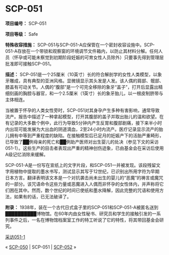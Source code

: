 # SCP-051
                        


**项目编号：** SCP-051

**项目等级：** Safe

**特殊收容措施：** SCP-051与SCP-051-A应保管在一个密封收容设施中。SCP-051-A存放在一个带锁和观察窗的环境调节文件箱内，以防止其材料分解。任何人员（怀孕或可能未察觉到初期阶段妊娠的可育女性人员除外）只要事先得到管理层批准即可接触SCP-051。

**描述：** SCP-051是一个25厘米（10英寸）长的符合解剖学的女性人类模型，以象牙雕成，具有典型的亚洲风格。显微镜显示其头发是人发。该人偶的肩部、髋部、膝盖有可动关节。人偶的“腹部”是一个可完全移除的象牙“盖子”，打开后显露出精细刻画的胸腔与器官，和一个2.5厘米（1英寸）长的象牙胎儿，以一根皮制脐带与主体相连。

当被置于怀孕的人类女性旁时，SCP-051对其身孕产生多种有害影响，通常导致流产。报告中描述了一种拿起模型，打开其腹部的盖子并取出胎儿的温和欲望。在有记录的大多数个例中，此行为导致5分钟内产生反胃和腹部剧痛，接下来半小时内出现可能发展为大出血的阴道滴血，2至24小时内流产。医疗记录显示流产的胎儿拥有中等到严重程度的缺陷。在接触模型后已足月的妊娠产下的活胎严重畸形，已导致了██例母亲的死亡和██例助产医师对出生婴儿的处决（参见下文的采访051-1）。这些生产的目击者表现出严重的精神创伤迹象，已由基金会在采访后使用A级记忆消除来缓解。

SCP-051-A是一份写在宣纸上的文字片段，和SCP-051一并被发现。该段残留文字用植物中提取的墨水书写，测试显示其写于12世纪，已识别出所用字符为早期日本方言。翻译表明该文本是一个对抗袭击尚未出生的婴儿的“恶魔”的祷言或魔咒的一部分。该咒语命令这些力量或恶魔进入人偶而非怀孕的女性体内，并声称将它们困在其中。然而，数个世纪的时间已使纸和墨水降解，因此完整的咒语和使用方法，如果有的话，已无法破译了。

**附录：** 1938年，装在一个古代日式盒子里的SCP-051和SCP-051-A被匿名送到██████████博物馆。在60年内由女性秘书、研究员和学生的接触引发的一系列事件之后，一名在博物馆档案室工作的特工听说了它的特性，将其带回基金会研究。

[采访051-1](/interview-051-1)



« [SCP-050](/scp-050) | SCP-051 | [SCP-052](/scp-052) »





                    